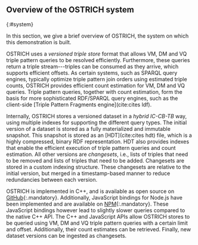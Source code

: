 ## Overview of the OSTRICH system
{:#system}

In this section, we give a brief overview of OSTRICH, the system on which this demonstration is built.

OSTRICH uses a _versioned triple store_ format
that allows VM, DM and VQ triple pattern queries to be resolved efficiently.
Furthermore, these queries return a triple stream---triples can be consumed as they arrive, which supports efficient offsets.
As certain systems, such as SPARQL query engines, typically optimize triple pattern join orders using estimated triple counts,
OSTRICH provides efficient count estimation for VM, DM and VQ queries.
Triple pattern queries, together with count estimation, form the basis for more sophisticated RDF/SPARQL query engines,
such as the client-side [Triple Pattern Fragments engine](cite:cites ldf).

Internally, OSTRICH stores a versioned dataset in a _hybrid IC-CB-TB_ way, using multiple indexes for supporting the different query types.
The initial version of a dataset is stored as a fully materialized and immutable snapshot.
This snapshot is stored as an [HDT](cite:cites hdt) file, which is a highly compressed, binary RDF representation.
HDT also provides indexes
that enable the efficient execution of triple pattern queries and count estimation.
All other versions are _changesets_,
i.e., lists of triples that need to be removed and lists of triples that need to be added.
Changesets are stored in a custom indexing structure.
These changesets are relative to the initial version, but merged in a timestamp-based manner to reduce redundancies between each version.

OSTRICH is implemented in C++, and is available as open source on [GitHub](https://github.com/rdfostrich/ostrich){:.mandatory}.
Additionally, JavaScript bindings for Node.js have been implemented and are available on [NPM](https://www.npmjs.com/package/ostrich-bindings){:.mandatory}.
These JavaScript bindings however lead to slightly slower queries compared to the native C++ API.
The C++ and JavaScript APIs allow OSTRICH stores to be queried using VM, DM and VQ triple pattern queries with a certain limit and offset.
Additionally, their count estimates can be retrieved.
Finally, new dataset versions can be ingested as changesets.
